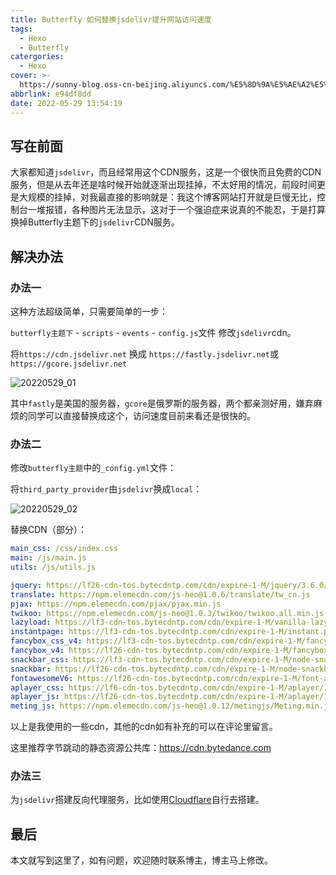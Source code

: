 ```yaml
---
title: Butterfly 如何替换jsdelivr提升网站访问速度
tags:
  - Hexo
  - Butterfly
catergories:
  - Hexo
cover: >-
  https://sunny-blog.oss-cn-beijing.aliyuncs.com/%E5%8D%9A%E5%AE%A2%E5%B0%81%E9%9D%A2%E5%9B%BE%E6%96%87%E4%BB%B6/cover9.jpg
abbrlink: e94df8dd
date: 2022-05-29 13:54:19
---
```


## 写在前面

大家都知道`jsdelivr`，而且经常用这个CDN服务，这是一个很快而且免费的CDN服务，但是从去年还是啥时候开始就逐渐出现挂掉，不太好用的情况，前段时间更是大规模的挂掉，对我最直接的影响就是：我这个博客网站打开就是巨慢无比，控制台一堆报错，各种图片无法显示，这对于一个强迫症来说真的不能忍，于是打算换掉Butterfly主题下的`jsdelivr`CDN服务。

## 解决办法

### 办法一

这种方法超级简单，只需要简单的一步：

`butterfly主题下` - `scripts` - `events` - `config.js`文件 修改`jsdelivr`cdn。

将`https://cdn.jsdelivr.net` 换成 `https://fastly.jsdelivr.net`或`https://gcore.jsdelivr.net`

![20220529_01](https://sunny-blog.oss-cn-beijing.aliyuncs.com/20220529/20220529_01.png)

其中`fastly`是美国的服务器，`gcore`是俄罗斯的服务器，两个都亲测好用，嫌弃麻烦的同学可以直接替换成这个，访问速度目前来看还是很快的。

### 办法二

修改`butterfly主题`中的`_config.yml`文件：

将`third_party_provider`由`jsdelivr`换成`local`：

![20220529_02](https://sunny-blog.oss-cn-beijing.aliyuncs.com/20220529/20220529_02.png)

替换CDN（部分）：

```yaml
main_css: /css/index.css
main: /js/main.js
utils: /js/utils.js

jquery: https://lf26-cdn-tos.bytecdntp.com/cdn/expire-1-M/jquery/3.6.0/jquery.min.js
translate: https://npm.elemecdn.com/js-heo@1.0.6/translate/tw_cn.js
pjax: https://npm.elemecdn.com/pjax/pjax.min.js
twikoo: https://npm.elemecdn.com/js-heo@1.0.3/twikoo/twikoo.all.min.js
lazyload: https://lf3-cdn-tos.bytecdntp.com/cdn/expire-1-M/vanilla-lazyload/17.3.1/lazyload.iife.min.js
instantpage: https://lf3-cdn-tos.bytecdntp.com/cdn/expire-1-M/instant.page/5.1.0/instantpage.min.js
fancybox_css_v4: https://lf3-cdn-tos.bytecdntp.com/cdn/expire-1-M/fancybox/3.5.7/jquery.fancybox.min.css
fancybox_v4: https://lf26-cdn-tos.bytecdntp.com/cdn/expire-1-M/fancybox/3.5.7/jquery.fancybox.min.js
snackbar_css: https://lf3-cdn-tos.bytecdntp.com/cdn/expire-1-M/node-snackbar/0.1.16/snackbar.min.css
snackbar: https://lf26-cdn-tos.bytecdntp.com/cdn/expire-1-M/node-snackbar/0.1.16/snackbar.min.js
fontawesomeV6: https://lf26-cdn-tos.bytecdntp.com/cdn/expire-1-M/font-awesome/6.0.0/css/all.min.css
aplayer_css: https://lf6-cdn-tos.bytecdntp.com/cdn/expire-1-M/aplayer/1.10.1/APlayer.min.css
aplayer_js: https://lf26-cdn-tos.bytecdntp.com/cdn/expire-1-M/aplayer/1.10.1/APlayer.min.js
meting_js: https://npm.elemecdn.com/js-heo@1.0.12/metingjs/Meting.min.js
```

以上是我使用的一些cdn，其他的cdn如有补充的可以在评论里留言。

这里推荐字节跳动的静态资源公共库：https://cdn.bytedance.com

### 办法三

为`jsdelivr`搭建反向代理服务，比如使用[Cloudflare](https://www.cloudflare.com/zh-cn/)自行去搭建。

## 最后

本文就写到这里了，如有问题，欢迎随时联系博主，博主马上修改。





























